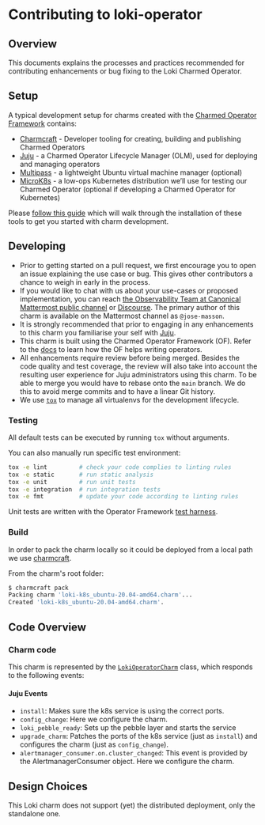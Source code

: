 # Contributing to loki-operator

## Overview

This documents explains the processes and practices recommended for
contributing enhancements or bug fixing to the Loki Charmed Operator.


## Setup

A typical development setup for charms created with the [Charmed Operator Framework](https://juju.is/docs/sdk) contains:


- [Charmcraft](https://github.com/canonical/charmcraft) - Developer tooling for creating, building and publishing Charmed Operators
- [Juju](https://juju.is/) - a Charmed Operator Lifecycle Manager (OLM), used for deploying and managing operators
- [Multipass](https://multipass.run/) - a lightweight Ubuntu virtual machine manager (optional)
- [MicroK8s](https://microk8s.io/) - a low-ops Kubernetes distribution we’ll use for testing our Charmed Operator (optional if developing a Charmed Operator for Kubernetes)

Please [follow this guide](https://juju.is/docs/sdk/dev-setup) which will walk through the installation of these tools to get you started with charm development.


## Developing



- Prior to getting started on a pull request, we first encourage you to open an issue explaining the use case or bug. This gives other contributors a chance to weigh in early in the process.
- If you would like to chat with us about your use-cases or proposed
  implementation, you can reach [the Observability Team at Canonical Mattermost public channel](https://chat.charmhub.io/charmhub/channels/observability)
  or [Discourse](https://discourse.charmhub.io/).
  The primary author of this charm is available on the Mattermost channel as
  `@jose-masson`.
- It is strongly recommended that prior to engaging in any enhancements
  to this charm you familiarise your self with [Juju](https://juju.is).
- This charm is built using the Charmed Operator Framework (OF). Refer to the [docs](https://juju.is/docs/sdk) to learn how the OF helps writing operators.
- All enhancements require review before being merged. Besides the
  code quality and test coverage, the review will also take into
  account the resulting user experience for Juju administrators using
  this charm. To be able to merge you would have to rebase
  onto the `main` branch. We do this to avoid merge commits and to have a linear Git
  history.
- We use [`tox`](https://tox.wiki/en/latest/#) to manage all virtualenvs for the development lifecycle.

### Testing

All default tests can be executed by running `tox` without arguments.

You can also manually run specific test environment:

```bash
tox -e lint         # check your code complies to linting rules
tox -e static       # run static analysis
tox -e unit         # run unit tests
tox -e integration  # run integration tests
tox -e fmt          # update your code according to linting rules
```

Unit tests are written with the Operator Framework [test harness](https://ops.readthedocs.io/en/latest/#module-ops.testing).

### Build

In order to pack the charm locally so it could be deployed from a local path we use 
[charmcraft](https://juju.is/docs/sdk/setting-up-charmcraft).

From the charm's root folder:

```bash
$ charmcraft pack
Packing charm 'loki-k8s_ubuntu-20.04-amd64.charm'...
Created 'loki-k8s_ubuntu-20.04-amd64.charm'.
```

## Code Overview

### Charm code
This charm is represented by the [`LokiOperatorCharm`](src/charm.py) class, which
responds to the following events:

#### Juju Events

- `install`: Makes sure the k8s service is using the correct ports.
- `config_change`: Here we configure the charm.
- `loki_pebble_ready`: Sets up the pebble layer and starts the service
- `upgrade_charm`: Patches the ports of the k8s service (just as `install`) and configures the charm (just as `config_change`).
- `alertmanager_consumer.on.cluster_changed`: This event is provided by the AlertmanagerConsumer object. Here we configure the charm.


## Design Choices

This Loki charm does not support (yet) the distributed deployment, only the standalone one.
